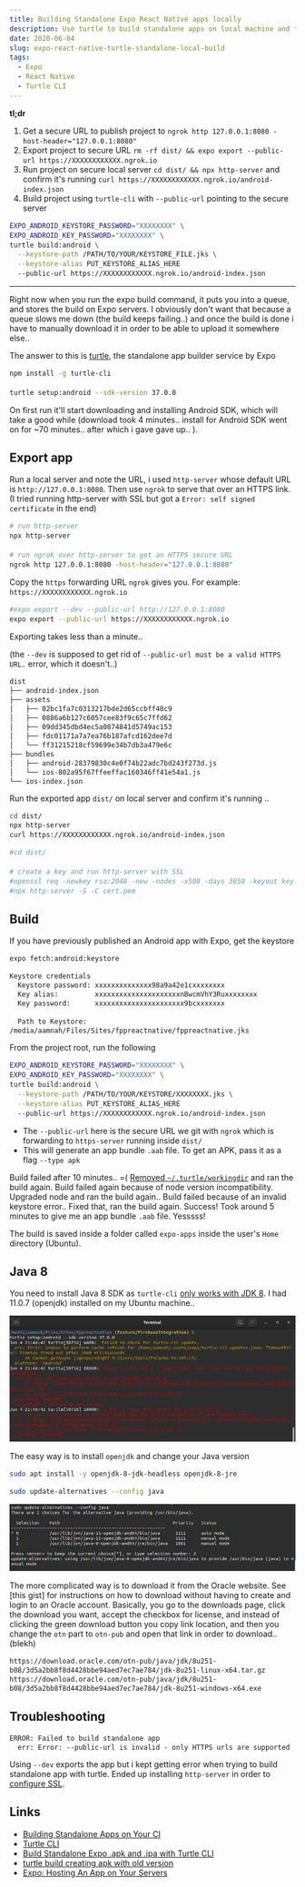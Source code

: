 ```yaml
---
title: Building Standalone Expo React Native apps locally
description: Use turtle to build standalone apps on local machine and for Continuous Integration (CI) setups
date: 2020-06-04
slug: expo-react-native-turtle-standalone-local-build
tags:
  - Expo
  - React Native
  - Turtle CLI
---
```


**tl;dr**

1. Get a secure URL to publish project to `ngrok http 127.0.0.1:8080 -host-header="127.0.0.1:8080"`
1. Export project to secure URL `rm -rf dist/ && expo export --public-url https://XXXXXXXXXXXX.ngrok.io`
1. Run project on secure local server `cd dist/ && npx http-server` and confirm it's running `curl https://XXXXXXXXXXXX.ngrok.io/android-index.json`
1. Build project using `turtle-cli` with `--public-url` pointing to the secure server

```bash
EXPO_ANDROID_KEYSTORE_PASSWORD="XXXXXXXX" \
EXPO_ANDROID_KEY_PASSWORD="XXXXXXXX" \
turtle build:android \
  --keystore-path /PATH/TO/YOUR/KEYSTORE_FILE.jks \
  --keystore-alias PUT_KEYSTORE_ALIAS_HERE
  --public-url https://XXXXXXXXXXXX.ngrok.io/android-index.json
```

---

Right now when you run the expo build command, it puts you into a queue, and stores the build on Expo servers. I obviously don't want that because a queue slows me down (the build keeps failing..) and once the build is done i have to manually download it in order to be able to upload it somewhere else..

The answer to this is [turtle](https://github.com/expo/turtle), the standalone app builder service by Expo

```bash
npm install -g turtle-cli

turtle setup:android --sdk-version 37.0.0
```

On first run it'll start downloading and installing Android SDK, which will take a good while (download took 4 minutes.. install for Android SDK went on for ~70 minutes.. after which i gave gave up.. ).

## Export app

Run a local server and note the URL, i used `http-server` whose default URL is `http://127.0.0.1:8080`. Then use `ngrok` to serve that over an HTTPS link. (I tried running http-server with SSL but got a `Error: self signed certificate` in the end)

```bash
# run http-server
npx http-server

# run ngrok over http-server to get an HTTPS secure URL
ngrok http 127.0.0.1:8080 -host-header="127.0.0.1:8080"
```

Copy the `https` forwarding URL `ngrok` gives you. For example: `https://XXXXXXXXXXXX.ngrok.io`

```bash
#expo export --dev --public-url http://127.0.0.1:8080
expo export --public-url https://XXXXXXXXXXXX.ngrok.io
```

Exporting takes less than a minute..

(the `--dev` is supposed to get rid of `--public-url must be a valid HTTPS URL.` error, which it doesn't..)

```
dist
├── android-index.json
├── assets
│   ├── 02bc1fa7c0313217bde2d65ccbff40c9
│   ├── 0886a6b127c6057cee83f9c65c7ffd62
│   ├── 09dd345dbd4ec5a0874841d5749ac153
│   ├── fdc01171a7a7ea76b187afcd162dee7d
│   └── ff31215218cf59699e34b7db3a479e6c
├── bundles
│   ├── android-28379830c4e0f74b22adc7bd243f273d.js
│   └── ios-802a95f67ffeeffac160346ff41e54a1.js
└── ios-index.json
```

Run the exported app `dist/` on local server and confirm it's running ..

```bash
cd dist/
npx http-server
curl https://XXXXXXXXXXXX.ngrok.io/android-index.json
```

```bash
#cd dist/

# create a key and run http-server with SSL
#openssl req -newkey rsa:2048 -new -nodes -x509 -days 3650 -keyout key.pem -out cert.pem
#npx http-server -S -C cert.pem
```

## Build

If you have previously published an Android app with Expo, get the keystore

```bash
expo fetch:android:keystore
```

```
Keystore credentials
  Keystore password: xxxxxxxxxxxxxx98a9a42e1cxxxxxxxx
  Key alias:         xxxxxxxxxxxxxxxxxxxxxnBwcmVhY3Ruxxxxxxxx
  Key password:      xxxxxxxxxxxxxxxxxxxxxx9bcxxxxxxx

  Path to Keystore:  /media/aamnah/Files/Sites/fppreactnative/fppreactnative.jks
```

From the project root, run the following

```bash
EXPO_ANDROID_KEYSTORE_PASSWORD="XXXXXXXX" \
EXPO_ANDROID_KEY_PASSWORD="XXXXXXXX" \
turtle build:android \
  --keystore-path /PATH/TO/YOUR/KEYSTORE/XXXXXXXX.jks \
  --keystore-alias PUT_KEYSTORE_ALIAS_HERE
  --public-url https://XXXXXXXXXXXX.ngrok.io/android-index.json
```

- The `--public-url` here is the secure URL we git with `ngrok` which is forwarding to `https-server` running inside `dist/`
- This will generate an app bundle `.aab` file. To get an APK, pass it as a flag `--type apk`

Build failed after 10 minutes.. =( [Removed `~/.turtle/workingdir`](https://github.com/expo/turtle/issues/92#issuecomment-501234902) and ran the build again. Build failed again because of node version incompatibility. Upgraded node and ran the build again.. Build failed because of an invalid keystore error.. Fixed that, ran the build again. Success! Took around 5 minutes to give me an app bundle `.aab` file. Yesssss!

The build is saved inside a folder called `expo-apps` inside the user's `Home` directory (Ubuntu).

## Java 8

You need to install Java 8 SDK as `turtle-cli` [only works with JDK 8](https://github.com/expo/turtle/issues/45#issuecomment-484444687). I had 11.0.7 (openjdk) installed on my Ubuntu machine..

![screenshot - Turtle JDK 8 Error](./turtle-jdk-8-error.png)

The easy way is to install `openjdk` and change your Java version

```bash
sudo apt install -y openjdk-8-jdk-headless openjdk-8-jre
```

```bash
sudo update-alternatives --config java
```

![screenshot - terminal change java sdk version](./change-jdk-version-ubuntu.png)

The more complicated way is to download it from the Oracle website. See [this gist] for instructions on how to download without having to create and login to an Oracle account. Basically, you go to the downloads page, click the download you want, accept the checkbox for license, and instead of clicking the green download button you copy link location, and then you change the `otn` part to `otn-pub` and open that link in order to download.. (blekh)

```
https://download.oracle.com/otn-pub/java/jdk/8u251-b08/3d5a2bb8f8d4428bbe94aed7ec7ae784/jdk-8u251-linux-x64.tar.gz
https://download.oracle.com/otn-pub/java/jdk/8u251-b08/3d5a2bb8f8d4428bbe94aed7ec7ae784/jdk-8u251-windows-x64.exe
```

## Troubleshooting

```
ERROR: Failed to build standalone app
  err: Error: --public-url is invalid - only HTTPS urls are supported
```

Using `--dev` exports the app but i kept getting error when trying to build standalone app with turtle. Ended up installing `http-server` in order to [configure SSL](https://github.com/http-party/http-server#tlsssl).

## Links

- [Building Standalone Apps on Your CI](https://docs.expo.io/distribution/turtle-cli/)
- [Turtle CLI](https://github.com/expo/turtle)
- [Build Standalone Expo .apk and .ipa with Turtle CLI](https://www.robincussol.com/build-standalone-expo-apk-ipa-with-turtle-cli/)
- [turtle build creating apk with old version](https://forums.expo.io/t/turtle-build-creating-apk-with-old-version/37135/4)
- [Expo: Hosting An App on Your Servers](https://docs.expo.io/distribution/hosting-your-app/)
